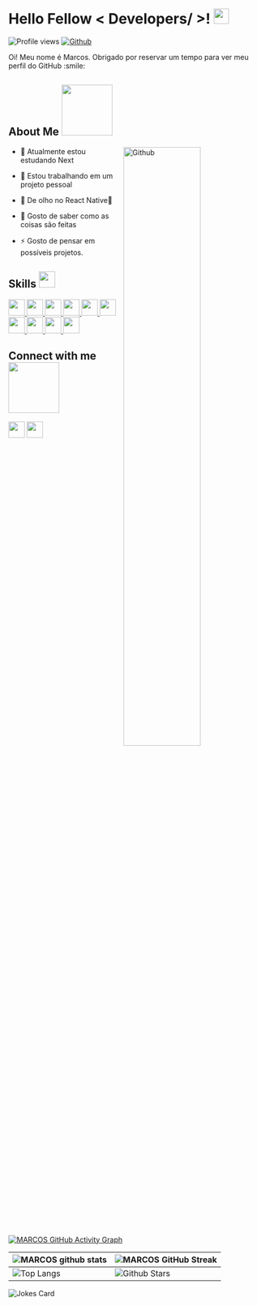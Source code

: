 
<h1> Hello Fellow < Developers/ >! <img src = "https://raw.githubusercontent.com/MartinHeinz/MartinHeinz/master/wave.gif" width = 30px> </h1>
<p align='center'>
</p>


![Profile views](https://visitor-badge.glitch.me/badge?page_id=Rinpiki)
[![Github](https://img.shields.io/github/followers/Rinpiki?label=Follow&style=social)](https://github.com/Rinpiki)

<div size='20px'> Oi! Meu nome é Marcos. Obrigado por reservar um tempo para ver meu perfil do GitHub :smile: 
</div>

<h2> About Me <img src = "https://media0.giphy.com/media/KDDpcKigbfFpnejZs6/giphy.gif?cid=ecf05e47oy6f4zjs8g1qoiystc56cu7r9tb8a1fe76e05oty&rid=giphy.gif" width = 100px></h2>

<img width="55%" align="right" alt="Github" src="https://raw.githubusercontent.com/onimur/.github/master/.resources/git-header.svg" />

- 🔭 Atualmente estou estudando Next
  
- 🌱 Estou trabalhando em um projeto pessoal
  
- 👯 De olho no React Native👀
  
- 💬 Gosto de saber como as coisas são feitas
  
- ⚡ Gosto de pensar em possíveis projetos.

<h2> Skills <img src = "https://media2.giphy.com/media/QssGEmpkyEOhBCb7e1/giphy.gif?cid=ecf05e47a0n3gi1bfqntqmob8g9aid1oyj2wr3ds3mg700bl&rid=giphy.gif" width = 32px> </h2>
<a href= https://github.com/Rinpiki?tab=repositories&q=&type=&language=reactjs&sort= > <img width ='32px' src ='https://raw.githubusercontent.com/rahulbanerjee26/githubAboutMeGenerator/main/icons/reactjs.svg'> </a>
<a href= https://github.com/Rinpiki?tab=repositories&q=&type=&language=javascript&sort= > <img width ='32px' src ='https://raw.githubusercontent.com/rahulbanerjee26/githubAboutMeGenerator/main/icons/javascript.svg'> </a>
<a href= https://github.com/Rinpiki?tab=repositories&q=&type=&language=css&sort= > <img width ='32px' src ='https://raw.githubusercontent.com/rahulbanerjee26/githubAboutMeGenerator/main/icons/css.svg'> </a>
<a href= https://github.com/Rinpiki?tab=repositories&q=&type=&language=html&sort= > <img width ='32px' src ='https://raw.githubusercontent.com/rahulbanerjee26/githubAboutMeGenerator/main/icons/html.svg'> </a>
<a href= https://github.com/Rinpiki?tab=repositories&q=&type=&language=html&sort= >  <img width ='32px' src ='https://raw.githubusercontent.com/rahulbanerjee26/githubAboutMeGenerator/main/icons/typescript.svg'> </a>
<a href= https://github.com/Rinpiki?tab=repositories&q=&type=&language=html&sort= >  <img width ='32px' src ='https://raw.githubusercontent.com/rahulbanerjee26/githubAboutMeGenerator/main/icons/nextjs.svg'> </a>
<a href= https://github.com/Rinpiki?tab=repositories&q=&type=&language=html&sort= >  <img width ='32px' src ='https://raw.githubusercontent.com/rahulbanerjee26/githubAboutMeGenerator/main/icons/nodejs.svg'> </a>
<a href= https://github.com/Rinpiki?tab=repositories&q=&type=&language=html&sort= >  <img width ='32px' src ='https://raw.githubusercontent.com/rahulbanerjee26/githubAboutMeGenerator/main/icons/figma.svg'> </a>
<a href= https://github.com/Rinpiki?tab=repositories&q=&type=&language=html&sort= >  <img width ='32px' src ='https://raw.githubusercontent.com/rahulbanerjee26/githubAboutMeGenerator/main/icons/tailwind.svg'> </a>
<a href= https://github.com/Rinpiki?tab=repositories&q=&type=&language=html&sort= >  <img width ='32px' src ='https://raw.githubusercontent.com/rahulbanerjee26/githubAboutMeGenerator/main/icons/jest.svg'> </a>

<h2> Connect with me <img src='https://raw.githubusercontent.com/ShahriarShafin/ShahriarShafin/main/Assets/handshake.gif' width="100px"> </h2>
<a href = '[https://www.linkedin.com/in/marcos-pablo-09bb83243]'> <img width = '32px' align= 'center' src="https://raw.githubusercontent.com/rahulbanerjee26/githubAboutMeGenerator/main/icons/linked-in-alt.svg"/></a>  
<a href = 'https://www.github.com/Rinpiki'> <img width = '32px' align= 'center' src="https://raw.githubusercontent.com/rahulbanerjee26/githubAboutMeGenerator/main/icons/github.svg"/></a>
  
<br>
<br>
  <br>
  
[![MARCOS GitHub Activity Graph](https://activity-graph.herokuapp.com/graph?username=Rinpiki&theme=tokyonight)](https://git.io/praveenscience)

| ![MARCOS github stats](https://github-readme-stats.vercel.app/api?username=Rinpiki&show_icons=true&theme=tokyonight) | ![MARCOS GitHub Streak](https://github-readme-streak-stats.herokuapp.com/?user=Rinpiki&theme=tokyonight) |
| --- | --- |
| ![Top Langs](https://github-readme-stats.vercel.app/api/top-langs/?username=Rinpiki&theme=tokyonight) | ![Github Stars](https://github-readme-stats.vercel.app/api?username=Rinpiki&show_icons=true&locale=en&count_private=true&hide_rank=true&custom_title=My%20GitHub%20Stats&disable_animations=true&theme=tokyonight) |

![Jokes Card](https://readme-jokes.vercel.app/api?theme=tokyonight)


<br>


